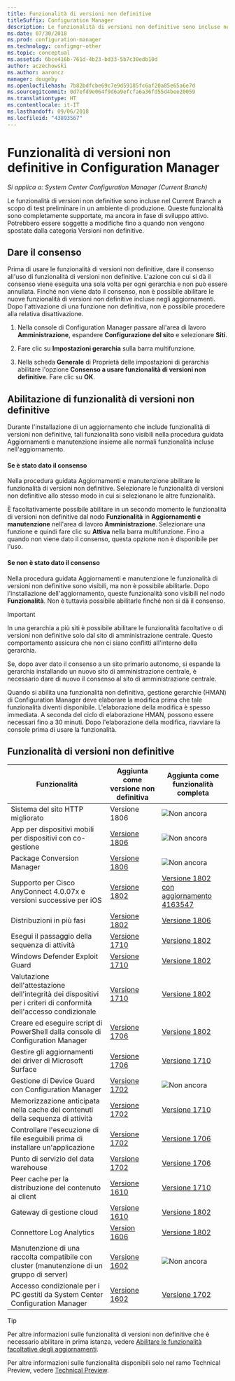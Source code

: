 ```yaml
---
title: Funzionalità di versioni non definitive
titleSuffix: Configuration Manager
description: Le funzionalità di versioni non definitive sono incluse nel Current Branch a scopo di test preliminare in un ambiente di produzione.
ms.date: 07/30/2018
ms.prod: configuration-manager
ms.technology: configmgr-other
ms.topic: conceptual
ms.assetid: 6bce416b-761d-4b23-bd33-5b7c30edb10d
author: aczechowski
ms.author: aaroncz
manager: dougeby
ms.openlocfilehash: 7b82bdfcbe69c7e9d59185fc6af20a85e65a6e7d
ms.sourcegitcommit: 0d7efd9e064f9d6a9efcfa6a36fd55d4bee20059
ms.translationtype: HT
ms.contentlocale: it-IT
ms.lasthandoff: 09/06/2018
ms.locfileid: "43893567"
---
```

# <a name="pre-release-features-in-configuration-manager"></a>Funzionalità di versioni non definitive in Configuration Manager

*Si applica a: System Center Configuration Manager (Current Branch)*

Le funzionalità di versioni non definitive sono incluse nel Current Branch a scopo di test preliminare in un ambiente di produzione. Queste funzionalità sono completamente supportate, ma ancora in fase di sviluppo attivo. Potrebbero essere soggette a modifiche fino a quando non vengono spostate dalla categoria Versioni non definitive.



## <a name="give-consent"></a>Dare il consenso  

Prima di usare le funzionalità di versioni non definitive, dare il consenso all'uso di funzionalità di versioni non definitive. L'azione con cui si dà il consenso viene eseguita una sola volta per ogni gerarchia e non può essere annullata. Finché non viene dato il consenso, non è possibile abilitare le nuove funzionalità di versioni non definitive incluse negli aggiornamenti. Dopo l'attivazione di una funzione non definitiva, non è possibile procedere alla relativa disattivazione.

1. Nella console di Configuration Manager passare all'area di lavoro **Amministrazione**, espandere **Configurazione del sito** e selezionare **Siti**.  

2. Fare clic su **Impostazioni gerarchia** sulla barra multifunzione.  

3. Nella scheda **Generale** di Proprietà delle impostazioni di gerarchia abilitare l'opzione **Consenso a usare funzionalità di versioni non definitive**. Fare clic su **OK**.  



## <a name="enabling-pre-release-features"></a>Abilitazione di funzionalità di versioni non definitive

Durante l'installazione di un aggiornamento che include funzionalità di versioni non definitive, tali funzionalità sono visibili nella procedura guidata Aggiornamenti e manutenzione insieme alle normali funzionalità incluse nell'aggiornamento.

#### <a name="if-you-have-given-consent"></a>Se è stato dato il consenso
Nella procedura guidata Aggiornamenti e manutenzione abilitare le funzionalità di versioni non definitive. Selezionare le funzionalità di versioni non definitive allo stesso modo in cui si selezionano le altre funzionalità.     

È facoltativamente possibile abilitare in un secondo momento le funzionalità di versioni non definitive dal nodo **Funzionalità** in **Aggiornamenti e manutenzione** nell'area di lavoro **Amministrazione**. Selezionare una funzione e quindi fare clic su **Attiva** nella barra multifunzione. Fino a quando non viene dato il consenso, questa opzione non è disponibile per l'uso.

#### <a name="if-you-havent-given-consent"></a>Se non è stato dato il consenso
Nella procedura guidata Aggiornamenti e manutenzione le funzionalità di versioni non definitive sono visibili, ma non è possibile abilitarle. Dopo l'installazione dell'aggiornamento, queste funzionalità sono visibili nel nodo **Funzionalità**. Non è tuttavia possibile abilitarle finché non si dà il consenso.


> [!Important]  
> In una gerarchia a più siti è possibile abilitare le funzionalità facoltative o di versioni non definitive solo dal sito di amministrazione centrale. Questo comportamento assicura che non ci siano conflitti all'interno della gerarchia. <!--507197-->  
> 
> Se, dopo aver dato il consenso a un sito primario autonomo, si espande la gerarchia installando un nuovo sito di amministrazione centrale, è necessario dare di nuovo il consenso al sito di amministrazione centrale.  

Quando si abilita una funzionalità non definitiva, gestione gerarchie (HMAN) di Configuration Manager deve elaborare la modifica prima che tale funzionalità diventi disponibile. L'elaborazione della modifica è spesso immediata. A seconda del ciclo di elaborazione HMAN, possono essere necessari fino a 30 minuti. Dopo l'elaborazione della modifica, riavviare la console prima di usare la funzionalità.



## <a name="pre-release-features"></a>Funzionalità di versioni non definitive

<!--Note/tip for target article

> [!Note]  
> In this version of Configuration Manager, <feature name> is a pre-release feature. To enable it, see [Pre-release features](/sccm/core/servers/manage/pre-release-features).  


> [!Tip]  
> This feature was first introduced in version 1702 as a [pre-release feature](/sccm/core/servers/manage/pre-release-features). Beginning with version 1706, this feature is no longer a pre-release feature.  

-->


| Funzionalità          | Aggiunta come versione non definitiva | Aggiunta come funzionalità completa |  
|------------------|----------------------|-------------------------|
| Sistema del sito HTTP migliorato<!--1356889,1358228-->|Versione 1806|![Non ancora](media/red_x.png)|
| App per dispositivi mobili per dispositivi con co-gestione<!--1357892-->|[Versione 1806](/sccm/core/clients/manage/co-management-switch-workloads#workloads-able-to-be-transitioned-to-intune)|![Non ancora](media/red_x.png)|
| Package Conversion Manager<!--1357861-->|[Versione 1806](/sccm/apps/pcm/package-conversion-manager)|![Non ancora](media/red_x.png)|
| Supporto per Cisco AnyConnect 4.0.07x e versioni successive per iOS<!--1357393-->|[Versione 1802](/sccm/mdm/deploy-use/create-vpn-profiles)| [Versione 1802 con aggiornamento 4163547](/sccm/mdm/deploy-use/create-vpn-profiles) |
| Distribuzioni in più fasi <!--1356837-->|[Versione 1802](/sccm/osd/deploy-use/create-phased-deployment-for-task-sequence)|[Versione 1806](/sccm/osd/deploy-use/create-phased-deployment-for-task-sequence)|
| Esegui il passaggio della sequenza di attività <!-- 1261338 --> |  [Versione 1710](/sccm/osd/understand/task-sequence-steps#child-task-sequence) |[Versione 1802](/sccm/osd/deploy-use/manage-task-sequences-to-automate-tasks#add-child-task-sequences-to-a-task-sequence)|
| Windows Defender Exploit Guard <!-- 1355468 --> |  [Versione 1710](/sccm/protect/deploy-use/create-deploy-exploit-guard-policy) |[Versione 1802](/sccm/protect/deploy-use/create-deploy-exploit-guard-policy)|
| Valutazione dell'attestazione dell'integrità dei dispositivi per i criteri di conformità dell'accesso condizionale <!-- 1235616 --> |  [Versione 1710](/sccm/mdm/deploy-use/manage-access-to-o365-services-for-pcs-managed-by-sccm) |[Versione 1802](/sccm/mdm/deploy-use/manage-access-to-o365-services-for-pcs-managed-by-sccm)|
| Creare ed eseguire script di PowerShell dalla console di Configuration Manager <!-- 1236459 --> |  [Versione 1706](/sccm/apps/deploy-use/create-deploy-scripts)|[Versione 1802](/sccm/apps/deploy-use/create-deploy-scripts)|
| Gestire gli aggiornamenti dei driver di Microsoft Surface <!-- 1098490 --> |  [Versione 1706](/sccm/sum/get-started/configure-classifications-and-products) | [Versione 1710](/sccm/sum/get-started/configure-classifications-and-products)|
| Gestione di Device Guard con Configuration Manager <!-- 1319346 --> |  [Versione 1702](/sccm/protect/deploy-use/use-device-guard-with-configuration-manager)|![Non ancora](media/red_x.png)|
| Memorizzazione anticipata nella cache dei contenuti della sequenza di attività <!-- 1021244 --> |  [Versione 1702](/sccm/osd/deploy-use/create-a-task-sequence-to-upgrade-an-operating-system#configure-pre-cache-content) | [Versione 1710](/sccm/osd/deploy-use/create-a-task-sequence-to-upgrade-an-operating-system#configure-pre-cache-content)|
| Controllare l'esecuzione di file eseguibili prima di installare un'applicazione <!-- 1284624 --> |   [Versione 1702](/sccm/apps/deploy-use/deploy-applications#how-to-check-for-running-executable-files-before-installing-an-application) |[Versione 1706](/sccm/apps/deploy-use/deploy-applications#how-to-check-for-running-executable-files-before-installing-an-application)|
| Punto di servizio del data warehouse <!-- 1277922 --> |  [Versione 1702](/sccm/core/servers/manage/data-warehouse) |[Versione 1706](/sccm/core/servers/manage/data-warehouse)|
| Peer cache per la distribuzione del contenuto ai client <!-- 1101436 --> |  [Versione 1610](/sccm/core/plan-design/hierarchy/client-peer-cache) | [Versione 1710](/sccm/core/plan-design/hierarchy/client-peer-cache)|
| Gateway di gestione cloud <!-- 1101764 --> |  [Versione 1610](/sccm/core/clients/manage/plan-cloud-management-gateway) |[Versione 1802](/sccm/core/clients/manage/plan-cloud-management-gateway)|
| Connettore Log Analytics <!-- 1236739 --> | [Version 1606](/sccm/core/clients/manage/sync-data-log-analytics) |[Versione 1802](/sccm/core/clients/manage/sync-data-log-analytics)|
| Manutenzione di una raccolta compatibile con cluster (manutenzione di un gruppo di server) <!-- 1081776 --> | [Versione 1602](/sccm/core/get-started/capabilities-in-technical-preview-1605#BKMK_ServerGroups)|![Non ancora](media/red_x.png)|
| Accesso condizionale per i PC gestiti da System Center Configuration Manager <!--  --> | [Versione 1602](/sccm/mdm/deploy-use/manage-access-to-o365-services-for-pcs-managed-by-sccm)     | [Versione 1702](/sccm/mdm/deploy-use/manage-access-to-o365-services-for-pcs-managed-by-sccm)                     |
<!--Image used = ![Not yet](media/red_x.png) -->

> [!Tip]  
> Per altre informazioni sulle funzionalità di versioni non definitive che è necessario abilitare in prima istanza, vedere [Abilitare le funzionalità facoltative degli aggiornamenti](/sccm/core/servers/manage/install-in-console-updates#bkmk_options).  
> 
> Per altre informazioni sulle funzionalità disponibili solo nel ramo Technical Preview, vedere [Technical Preview](/sccm/core/get-started/technical-preview).  
